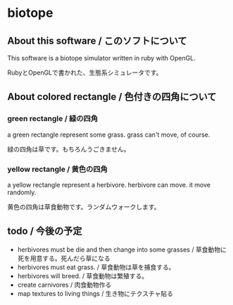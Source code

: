 # biotope

## About this software / このソフトについて

This software is a biotope simulator written in ruby with OpenGL.

RubyとOpenGLで書かれた、生態系シミュレータです。

## About colored rectangle / 色付きの四角について

### green rectangle / 緑の四角

a green rectangle represent some grass. grass can't move, of course.

緑の四角は草です。もちろんうごきません。

### yellow rectangle / 黄色の四角

a yellow rectangle represent a herbivore. herbivore can move. it move randomly.

黄色の四角は草食動物です。ランダムウォークします。


## todo / 今後の予定

* herbivores must be die and then change into some grasses / 草食動物に死を用意する。死んだら草になる
* herbivores must eat grass. / 草食動物は草を捕食する。
* herbivores will breed. / 草食動物は繁殖する。
* create carnivores / 肉食動物作る
* map textures to living things / 生き物にテクスチャ貼る
